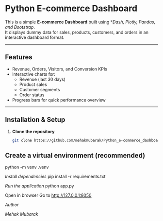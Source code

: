 # Python E-commerce Dashboard

This is a simple **E-commerce Dashboard** built using **Dash, Plotly, Pandas, and Bootstrap*.  
It displays dummy data for sales, products, customers, and orders in an interactive dashboard format.  

---

##  Features
- Revenue, Orders, Visitors, and Conversion KPIs
- Interactive charts for:
  - Revenue (last 30 days)
  - Product sales
  - Customer segments
  - Order status
- Progress bars for quick performance overview
---

##  Installation & Setup

1. **Clone the repository**
   ```bash
   git clone https://github.com/mehakmubarak/Python_e-commerce_dashboard.git
   
## Create a virtual environment (recommended) ##
python -m venv .venv

*Install dependencies*
pip install -r requirements.txt

*Run the application*
python app.py

Open in browser
Go to  http://127.0.0.1:8050

*Author*

*Mehak Mubarak*


